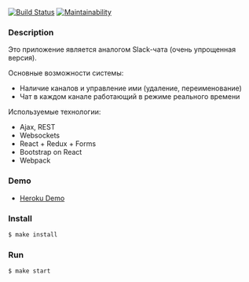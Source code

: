 [![Build Status](https://travis-ci.com/zipofar/frontend-project-lvl4.svg?branch=master)](https://travis-ci.com/zipofar/frontend-project-lvl4)
[![Maintainability](https://api.codeclimate.com/v1/badges/53b5f35a559ad0c9fb76/maintainability)](https://codeclimate.com/github/zipofar/frontend-project-lvl4/maintainability)

### Description

Это приложение является аналогом Slack-чата (очень упрощенная версия).

Основные возможности системы:

* Наличие каналов и управление ими (удаление, переименование)
* Чат в каждом канале работающий в режиме реального времени

Используемые технологии:

* Ajax, REST
* Websockets
* React + Redux + Forms
* Bootstrap on React
* Webpack


### Demo

* [Heroku Demo](https://fierce-citadel-80950.herokuapp.com/)

### Install

```sh
$ make install
```

### Run

```sh
$ make start
```
